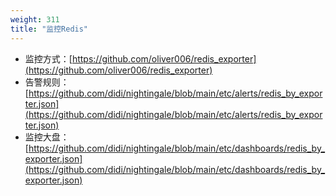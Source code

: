 ```yaml
---
weight: 311
title: "监控Redis"
---
```



- 监控方式：[https://github.com/oliver006/redis_exporter](https://github.com/oliver006/redis_exporter)
- 告警规则：[https://github.com/didi/nightingale/blob/main/etc/alerts/redis_by_exporter.json](https://github.com/didi/nightingale/blob/main/etc/alerts/redis_by_exporter.json)
- 监控大盘：[https://github.com/didi/nightingale/blob/main/etc/dashboards/redis_by_exporter.json](https://github.com/didi/nightingale/blob/main/etc/dashboards/redis_by_exporter.json)
